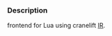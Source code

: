 ### Description

frontend for Lua using cranelift [IR](https://github.com/bytecodealliance/wasmtime/blob/main/cranelift/docs/ir.md).
